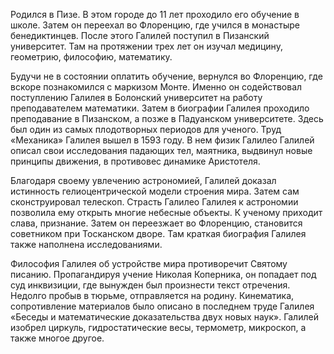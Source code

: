 Родился в Пизе. В этом городе до 11 лет проходило его обучение в школе. Затем он переехал во Флоренцию, где учился в монастыре бенедиктинцев. После этого Галилей поступил в Пизанский университет. Там на протяжении трех лет он изучал медицину, геометрию, философию, математику.

Будучи не в состоянии оплатить обучение, вернулся во Флоренцию, где вскоре познакомился с маркизом Монте. Именно он содействовал поступлению Галилея в Болонский университет на работу преподавателем математики. Затем в биографии Галилея проходило преподавание в Пизанском, а позже в Падуанском университете. Здесь был один из самых плодотворных периодов для ученого. Труд «Механика» Галилея вышел в 1593 году. В нем физик Галилео Галилей описал свои исследования падающих тел, маятника, выдвинул новые принципы движения, в противовес динамике Аристотеля.

Благодаря своему увлечению астрономией, Галилей доказал истинность гелиоцентрической модели строения мира. Затем сам сконструировал телескоп. Страсть Галилео Галилея к астрономии позволила ему открыть многие небесные объекты. К ученому приходит слава, признание. Затем он переезжает во Флоренцию, становится советником при Тосканском дворе. Там краткая биография Галилея также наполнена исследованиями.

Философия Галилея об устройстве мира противоречит Святому писанию. Пропагандируя учение Николая Коперника, он попадает под суд инквизиции, где вынужден был произнести текст отречения. Недолго пробыв в тюрьме, отправляется на родину. Кинематика, сопротивление материалов было описано в последнем труде Галилея «Беседы и математические доказательства двух новых наук». Галилей изобрел циркуль, гидростатические весы, термометр, микроскоп, а также многое другое.